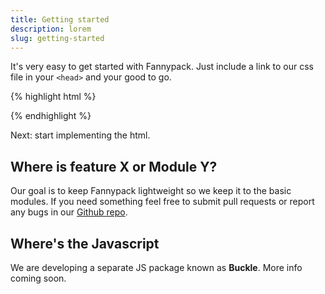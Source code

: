 ```yaml
---
title: Getting started
description: lorem
slug: getting-started
---
```


It's very easy to get started with Fannypack. Just include a link to our css file in your `<head>` and your good to go.

{% highlight html %}
<link rel="stylesheet" href="https://fannypack.persgroep.net/css/fannypack.css" />
{% endhighlight %}

Next: start implementing the html.

## Where is feature X or Module Y?

Our goal is to keep Fannypack lightweight so we keep it to the basic modules.
If you need something feel free to submit pull requests or report any bugs in our [Github repo](https://github.com/depersgroep/fannypack).

## Where's the Javascript

We are developing a separate JS package known as **Buckle**. More info coming soon.
